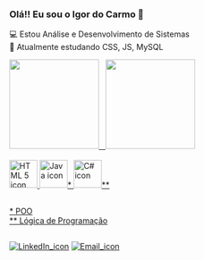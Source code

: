 ### Olá!!  Eu sou o Igor do Carmo 👋

💻 Estou Análise e Desenvolvimento de Sistemas<br>
🌱 Atualmente estudando CSS, JS, MySQL<br>

<!--
- 🔭 I’m currently working on ...
- 🌱 I’m currently learning ...
- 👯 I’m looking to collaborate on ...
- 🤔 I’m looking for help with ...
- 💬 Ask me about ...
- 📫 How to reach me: ...
- 😄 Pronouns: ...
- ⚡ Fun fact: ...
-->
<div>
  <a href="https://github.com/icarso">
  <img height='160em' src='https://github-readme-stats.vercel.app/api?username=icarso&count_private=true&theme=tokyonight'/> &nbsp;
  <img height='160em' src='https://github-readme-stats.vercel.app/api/top-langs/?username=icarso&layout=compact&langs_count=16&count_private=false&theme=tokyonight'/>
</div>
<br> 
<div>
  <img height="50em" src="https://cdn.jsdelivr.net/gh/devicons/devicon/icons/html5/html5-plain-wordmark.svg" alt="HTML 5 icon" />
  <img height="50em" src="https://cdn.jsdelivr.net/gh/devicons/devicon/icons/java/java-original-wordmark.svg" alt="Java icon"/>*
  <img height="50em" src="https://cdn.jsdelivr.net/gh/devicons/devicon/icons/csharp/csharp-original.svg"  alt="C# icon"/>**
</div>
  
##
  
<div>  
  <p>
    * POO<br>
    ** Lógica de Programação
  </p>
</div>
  
##
  
<div>
  <a href="https://www.linkedin.com/in/igordocarmo/" target="_blank"><img src="https://img.shields.io/badge/LinkedIn-0077B5?style=for-the-badge&logo=linkedin&logoColor=white" alt="LinkedIn_icon"/ target="_blank"></a>
  <a href="mailto:carmosigor@gmail.com" target="_blank"><img src="https://img.shields.io/badge/Gmail-D14836?style=for-the-badge&logo=gmail&logoColor=white"     alt="Email_icon"></a>
<div>
